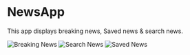# NewsApp

This app displays breaking news, Saved news & search news. 

![Breaking News](https://user-images.githubusercontent.com/54536921/88532621-8cec8e00-d022-11ea-9345-db29fa65ca52.PNG)
![Search News](https://user-images.githubusercontent.com/54536921/88532951-0b493000-d023-11ea-9e99-e46bac4bb219.PNG)
![Saved News](https://user-images.githubusercontent.com/54536921/88533001-23b94a80-d023-11ea-839e-31d639b2d8a3.PNG)
